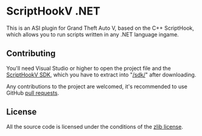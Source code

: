 ScriptHookV .NET
================

This is an ASI plugin for Grand Theft Auto V, based on the C++ ScriptHook, which allows you to run scripts written in any .NET language ingame.

## Contributing

You'll need Visual Studio or higher to open the project file and the [ScriptHookV SDK](http://www.dev-c.com/gtav/scripthookv/), which you have to extract into "[/sdk/](/sdk/)" after downloading.

Any contributions to the project are welcomed, it's recommended to use GitHub [pull requests](https://help.github.com/articles/using-pull-requests/).

## License

All the source code is licensed under the conditions of the [zlib license](LICENSE.txt).
